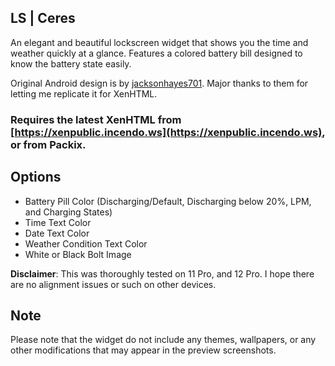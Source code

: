 LS | Ceres
-----------------------------------


An elegant and beautiful lockscreen widget that shows you the time and weather quickly at a glance. Features a colored battery bill designed to know the battery state easily.

Original Android design is by [jacksonhayes701](https://twitter.com/jacksonhayes701). Major thanks to them for letting me replicate it for XenHTML.

### Requires the latest XenHTML from [https://xenpublic.incendo.ws](https://xenpublic.incendo.ws), or from Packix.

## Options
- Battery Pill Color (Discharging/Default, Discharging below 20%, LPM, and Charging States)
- Time Text Color
- Date Text Color
- Weather Condition Text Color
- White or Black Bolt Image




**Disclaimer**: This was thoroughly tested on 11 Pro, and 12 Pro. I hope there are no alignment issues or such on other devices.

Note
----

Please note that the widget do not include any themes, wallpapers, or any other modifications that may appear in the preview screenshots.
